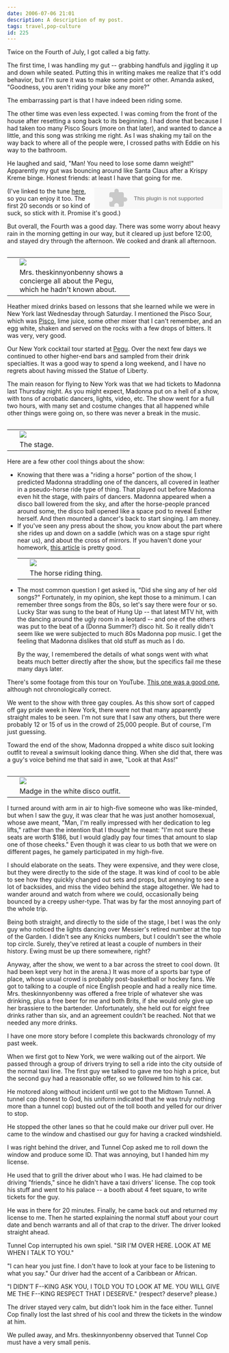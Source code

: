 ```yaml
---
date: 2006-07-06 21:01
description: A description of my post.
tags: travel,pop-culture
id: 225
---
```

Twice on the Fourth of July, I got called a big fatty.

The first time, I was handling my gut -- grabbing handfuls and jiggling it up and down while seated.  Putting this in writing makes me realize that it's odd behavior, but I'm sure it was to make some point or other.  Amanda asked, "Goodness, you aren't riding your bike any more?"

The embarrassing part is that I have indeed been riding some.  
<!--more-->
The other time was even less expected.  I was coming from the front of the house after resetting a song back to its beginning.  I had done that because I had taken too many Pisco Sours (more on that later), and wanted to dance a little, and this song was striking me right.  As I was shaking my tail on the way back to where all of the people were, I crossed paths with Eddie on his way to the bathroom.

He laughed and said, "Man!  You need to lose some damn weight!"  Apparently my gut was bouncing around like Santa Claus after a Krispy Kreme binge.  Honest friends:  at least I have that going for me.

<EMBED  type="application/x-mplayer2" src="/sound/AverageMan.mp3" autostart="0" showcontrols="1"   height="50" border="1" align="right" /><noembed>You will just have to imagine the tune.  Your browser doesn&#8217;t support this plugin.</noembed>(I've linked to the tune <a href="/sound/AverageMan.mp3" target="_blank">here</a>, so you can enjoy it too.  The first 20 seconds or so kind of suck, so stick with it.  Promise it's good.)


But overall, the Fourth was a good day.  There was some worry about heavy rain in the morning getting in our way, but it cleared up just before 12:00, and stayed dry through the afternoon.  We cooked and drank all afternoon.

<table cellpadding="2" align="right"><tr><td width="5" rowspan="2"><spacer type="block" width="5" height="1"></td><td width="250" ><img src="/img/bellman.jpg"></td></tr><tr><td class="caption" width="250">Mrs. theskinnyonbenny shows a concierge all about the Pegu, which he hadn't known about.</td></tr></table>

Heather mixed drinks based on lessons that she learned while we were in New York last Wednesday through Saturday.  I mentioned the Pisco Sour, which was <a href="http://en.wikipedia.org/wiki/Pisco" target="_blank">Pisco</a>, lime juice, some other mixer that I can't remember, and an egg white, shaken and served on the rocks with a few drops of bitters.  It was very, very good.

Our New York cocktail tour started at <a href="http://www.peguclub.com/flash/" target="_blank">Pegu</a>.  Over the next few days we continued to other higher-end bars and sampled from their drink specialties.  It was a good way to spend a long weekend, and I have no regrets about having missed the Statue of Liberty.

The main reason for flying to New York was that we had tickets to Madonna last Thursday night.  As you might expect, Madonna put on a hell of a show, with tons of acrobatic dancers, lights, video, etc.  The show went for a full two hours, with many set and costume changes that all happened while other things were going on, so there was never a break in the music.  

<table cellpadding="2" align="right"><tr><td width="5" rowspan="2"><spacer type="block" width="5" height="1"></td><td width="250" ><img src="/img/madonnastage.jpg"></td></tr><tr><td class="caption" width="250">The stage.</td></tr></table>

Here are a few other cool things about the show:

<ul><li>Knowing that there was a "riding a horse" portion of the show, I predicted Madonna straddling one of the dancers, all covered in leather in a pseudo-horse ride type of thing.  That played out before Madonna even hit the stage, with pairs of dancers.  Madonna appeared when a disco ball lowered from the sky, and after the horse-people pranced around some, the disco ball opened like a space pod to reveal Esther herself.  And then mounted a dancer's back to start singing.  I am money.</li>

<li>If you've seen any press about the show, you know about the part where she rides up and down on a saddle (which was on a stage spur right near us), and about the cross of mirrors.  If you haven't done your homework, <a href="http://www.thesop.org/article.php?id=1488">this article</a> is pretty good.</li>

<table cellpadding="2" align="right"><tr><td width="5" rowspan="2"><spacer type="block" width="5" height="1"></td><td width="250" ><img src="/img/madonnahorse.jpg"></td></tr><tr><td class="caption" width="250">The horse riding thing.</td></tr></table>

<li>The most common question I get asked is, "Did she sing any of her old songs?"  Fortunately, in my opinion, she kept those to a minimum.  I can remember three songs from the 80s, so let's say there were four or so.  Lucky Star was sung to the beat of Hung Up -- that latest MTV hit, with the dancing around the ugly room in a leotard -- and one of the others was put to the beat of a (Donna Summer?) disco hit.  So it really didn't seem like we were subjected to much 80s Madonna pop music.  I get the feeling that Madonna dislikes that old stuff as much as I do.

By the way, I remembered the details of what songs went with what beats much better directly after the show, but the specifics fail me these many days later.</li></ul>

There's some footage from this tour on YouTube.  <a href="http://youtube.com/watch?v=nt-b7wV0AzE&search=madonna%20concert
" target="_blank">This one was a good one</a>, although not chronologically correct.

We went to the show with three gay couples.  As this show sort of capped off gay pride week in New York, there were not that many apparently straight males to be seen.  I'm not sure that I saw any others, but there were probably 12 or 15 of us in the crowd of 25,000 people.  But of course, I'm just guessing.

Toward the end of the show, Madonna dropped a white disco suit looking outfit to reveal a swimsuit looking dance thing.  When she did that, there was a guy's voice behind me that said in awe, "Look at that Ass!"

<table cellpadding="2" align="right"><tr><td width="5" rowspan="2"><spacer type="block" width="5" height="1"></td><td width="250" ><img src="/img/madonna2.jpg"></td></tr><tr><td class="caption" width="250">Madge in the white disco outfit.</td></tr></table>

I turned around with arm in air to high-five someone who was like-minded, but when I saw the guy, it was clear that he was just another homosexual, whose awe meant, "Man, I'm really impressed with her dedication to leg lifts," rather than the intention that I thought he meant:  "I'm not sure these seats are worth $186, but I would gladly pay four times that amount to slap one of those cheeks."  Even though it was clear to us both that we were on different pages, he gamely participated in my high-five.

I should elaborate on the seats.  They were expensive, and they were close, but they were directly to the side of the stage.  It was kind of cool to be able to see how they quickly changed out sets and props, but annoying to see a lot of backsides, and miss the video behind the stage altogether.  We had to wander around and watch from where we could, occasionally being bounced by a creepy usher-type.  That was by far the most annoying part of the whole trip.

Being both straight, and directly to the side of the stage, I bet I was the only guy who noticed the lights dancing over Messier's retired number at the top of the Garden.  I didn't see any Knicks numbers, but I couldn't see the whole top circle.  Surely, they've retired at least a couple of numbers in their history.  Ewing must be up there somewhere, right?

Anyway, after the show, we went to a bar across the street to cool down.  (It had been kept very hot in the arena.)  It was more of a sports bar type of place, whose usual crowd is probably post-basketball or hockey fans.  We got to talking to a couple of nice English people and had a really nice time.  Mrs. theskinnyonbenny was offered a free triple of whatever she was drinking, plus a free beer for me and both Brits, if she would only give up her brassiere to the bartender.  Unfortunately, she held out for eight free drinks rather than six, and an agreement couldn't be reached.  Not that we needed any more drinks.

I have one more story before I complete this backwards chronology of my past week.

When we first got to New York, we were walking out of the airport.  We passed through a group of drivers trying to sell a ride into the city outside of the normal taxi line.  The first guy we talked to gave me too high a price, but the second guy had a reasonable offer, so we followed him to his car.

He motored along without incident until we got to the Midtown Tunnel.  A tunnel cop (honest to God, his uniform indicated that he was truly nothing more than a tunnel cop) busted out of the toll booth and yelled for our driver to stop.

He stopped the other lanes so that he could make our driver pull over.  He came to the window and chastised our guy for having a cracked windshield.

I was right behind the driver, and Tunnel Cop asked me to roll down the window and produce some ID.  That was annoying, but I handed him my license.

He used that to grill the driver about who I was.  He had claimed to be driving "friends," since he didn't have a taxi drivers' license.  The cop took his stuff and went to his palace -- a booth about 4 feet square, to write tickets for the guy.

He was in there for 20 minutes.  Finally, he came back out and returned my license to me.  Then he started explaining the normal stuff about your court date and bench warrants and all of that crap to the driver.  The driver looked straight ahead.

Tunnel Cop interrupted his own spiel.  "SIR I'M OVER HERE.  LOOK AT ME WHEN I TALK TO YOU."

"I can hear you just fine.  I don't have to look at your face to be listening to what you say."  Our driver had the accent of a Caribbean or African.

"I DIDN'T F--KING ASK YOU, I TOLD YOU TO LOOK AT ME.  YOU WILL GIVE ME THE F--KING RESPECT THAT I DESERVE."  (respect?  deserve?  please.)

The driver stayed very calm, but didn't look him in the face either.  Tunnel Cop finally lost the last shred of his cool and threw the tickets in the window at him.

We pulled away, and Mrs. theskinnyonbenny observed that Tunnel Cop must have a very small penis.


